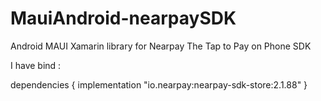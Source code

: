 # MauiAndroid-nearpaySDK
Android MAUI Xamarin library for Nearpay The Tap to Pay on Phone SDK

I have bind : 

dependencies {
    implementation "io.nearpay:nearpay-sdk-store:2.1.88"
}

